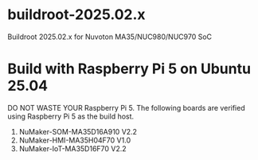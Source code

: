 # buildroot-2025.02.x
Buildroot 2025.02.x for Nuvoton MA35/NUC980/NUC970 SoC

# Build with Raspberry Pi 5 on Ubuntu 25.04
DO NOT WASTE YOUR Raspberry Pi 5. The following boards are verified using Raspberry Pi 5
as the build host.

1. NuMaker-SOM-MA35D16A910 V2.2
2. NuMaker-HMI-MA35H04F70 V1.0
3. NuMaker-IoT-MA35D16F70 V2.2
